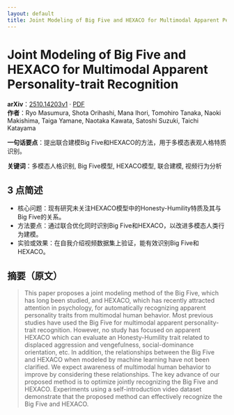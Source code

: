 ```yaml
---
layout: default
title: Joint Modeling of Big Five and HEXACO for Multimodal Apparent Personality-trait Recognition
---
```


# Joint Modeling of Big Five and HEXACO for Multimodal Apparent Personality-trait Recognition
**arXiv**：[2510.14203v1](https://arxiv.org/abs/2510.14203) · [PDF](https://arxiv.org/pdf/2510.14203.pdf)  
**作者**：Ryo Masumura, Shota Orihashi, Mana Ihori, Tomohiro Tanaka, Naoki Makishima, Taiga Yamane, Naotaka Kawata, Satoshi Suzuki, Taichi Katayama  

**一句话要点**：提出联合建模Big Five和HEXACO的方法，用于多模态表观人格特质识别。

**关键词**：多模态人格识别, Big Five模型, HEXACO模型, 联合建模, 视频行为分析

## 3 点简述
- 核心问题：现有研究未关注HEXACO模型中的Honesty-Humility特质及其与Big Five的关系。
- 方法要点：通过联合优化同时识别Big Five和HEXACO，以改进多模态人类行为建模。
- 实验或效果：在自我介绍视频数据集上验证，能有效识别Big Five和HEXACO。

## 摘要（原文）

> This paper proposes a joint modeling method of the Big Five, which has long
> been studied, and HEXACO, which has recently attracted attention in psychology,
> for automatically recognizing apparent personality traits from multimodal human
> behavior. Most previous studies have used the Big Five for multimodal apparent
> personality-trait recognition. However, no study has focused on apparent HEXACO
> which can evaluate an Honesty-Humility trait related to displaced aggression
> and vengefulness, social-dominance orientation, etc. In addition, the
> relationships between the Big Five and HEXACO when modeled by machine learning
> have not been clarified. We expect awareness of multimodal human behavior to
> improve by considering these relationships. The key advance of our proposed
> method is to optimize jointly recognizing the Big Five and HEXACO. Experiments
> using a self-introduction video dataset demonstrate that the proposed method
> can effectively recognize the Big Five and HEXACO.


